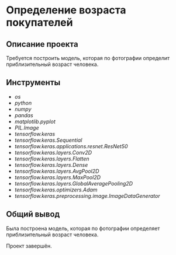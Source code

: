 # Определение возраста покупателей

## Описание проекта

Требуется построить модель, которая по фотографии определит приблизительный возраст человека.

## Инструменты

- *os*
- *python*
- *numpy*
- *pandas*
- *matplotlib.pyplot*
- *PIL.Image*
- *tensorflow.keras*
- *tensorflow.keras.Sequential*
- *tensorflow.keras.applications.resnet.ResNet50*
- *tensorflow.keras.layers.Conv2D*
- *tensorflow.keras.layers.Flatten*
- *tensorflow.keras.layers.Dense*
- *tensorflow.keras.layers.AvgPool2D*
- *tensorflow.keras.layers.MaxPool2D*
- *tensorflow.keras.layers.GlobalAveragePooling2D*
- *tensorflow.keras.optimizers.Adam*
- *tensorflow.keras.preprocessing.image.ImageDataGenerator*

## Общий вывод

Была построена модель, которая по фотографии определяет приблизительный возраст человека.

Проект завершён.
